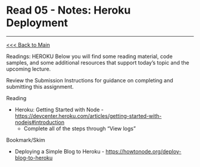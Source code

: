 # Read 05 - Notes: Heroku Deployment


***
[<<< Back to Main](https://sangmlee76.github.io/reading-notes/)

Readings: HEROKU
Below you will find some reading material, code samples, and some additional resources that support today’s topic and the upcoming lecture.

Review the Submission Instructions for guidance on completing and submitting this assignment.

Reading
+ Heroku: Getting Started with Node - https://devcenter.heroku.com/articles/getting-started-with-nodejs#introduction
  - Complete all of the steps through “View logs”

Bookmark/Skim
+ Deploying a Simple Blog to Heroku - https://howtonode.org/deploy-blog-to-heroku